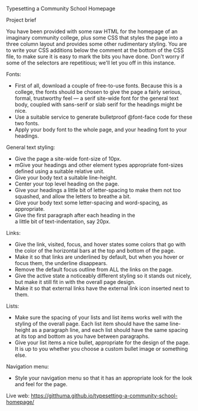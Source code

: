 Typesetting a Community School Homepage

Project brief

You have been provided with some raw HTML for the homepage of an imaginary community college, plus some CSS that styles the page into a three column layout and provides some other rudimentary styling. You are to write your CSS additions below the comment at the bottom of the CSS file, to make sure it is easy to mark the bits you have done. Don't worry if some of the selectors are repetitious; we'll let you off in this instance.

Fonts:

- First of all, download a couple of free-to-use fonts. Because this is a college, the fonts should be chosen to give the page a fairly serious, formal, trustworthy feel — a serif site-wide font for the general text body, coupled with sans-serif or slab serif for the headings might be nice.
- Use a suitable service to generate bulletproof @font-face code for these two fonts.
- Apply your body font to the whole page, and your heading font to your headings.

General text styling:

- Give the page a site-wide font-size of 10px.
- mGive your headings and other element types appropriate font-sizes defined using a suitable relative unit.
- Give your body text a suitable line-height.
- Center your top level heading on the page.
- Give your headings a little bit of letter-spacing to make them not too squashed, and allow the letters to breathe a bit.
- Give your body text some letter-spacing and word-spacing, as appropriate.
- Give the first paragraph after each heading in the <section> a little bit of text-indentation, say 20px.

Links:

- Give the link, visited, focus, and hover states some colors that go with the color of the horizontal bars at the top and bottom of the page.
- Make it so that links are underlined by default, but when you hover or focus them, the underline disappears.
- Remove the default focus outline from ALL the links on the page.
- Give the active state a noticeably different styling so it stands out nicely, but make it still fit in with the overall page design.
- Make it so that external links have the external link icon inserted next to them.

Lists:

- Make sure the spacing of your lists and list items works well with the styling of the overall page. Each list item should have the same line-height as a paragraph line, and each list should have the same spacing at its top and bottom as you have between paragraphs.
- Give your list items a nice bullet, appropriate for the design of the page. It is up to you whether you choose a custom bullet image or something else.

Navigation menu:

- Style your navigation menu so that it has an appropriate look for the look and feel for the page.

Live web: https://gitthuma.github.io/typesetting-a-community-school-homepage/
